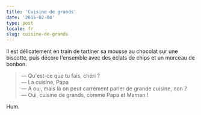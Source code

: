 ```yaml
---
title: 'Cuisine de grands'
date: '2015-02-04'
type: post
locale: fr
slug: cuisine-de-grands
---
```


Il est délicatement en train de tartiner sa mousse au chocolat sur une biscotte, puis décore l'ensemble avec des éclats de chips et un morceau de bonbon.

> — Qu'est-ce que tu fais, chéri ?  
> — La cuisine, Papa  
> — A oui, mais là on peut carrément parler de grande cuisine, non ?  
> — Oui, cuisine de grands, comme Papa et Maman !

Hum.
